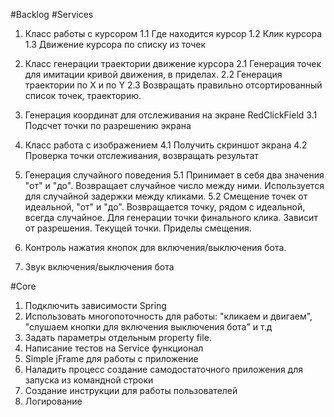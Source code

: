 #Backlog
#Services
1. Класс работы с курсором
1.1 Где находится курсор
1.2 Клик курсора
1.3 Движение курсора по списку из точек

2. Класс генерации траектории движение курсора
2.1 Генерация точек для имитации кривой движения, в приделах.
2.2 Генерация траектории по X и по Y
2.3 Возвращать правильно отсортированный список точек, траекторию.

3. Генерация координат для отслеживания на экране RedClickField
3.1 Подсчет точки по разрешению экрана

4. Класс работа с изображением
4.1 Получить скриншот экрана
4.2 Проверка точки отслеживания, возвращать результат

5. Генерация случайного поведения
5.1 Принимает в себя два значения "от" и "до". 
Возвращает случайное число между ними. Используется для случайной задержки между кликами.
5.2 Смещение точек от идеальной, "от" и "до".
Возвращается точку, рядом с идеальной, всегда случайное. Для генерации точки финального клика.
Зависит от разрешения. Текущей точки. Приделы смещения.

6. Контроль нажатия кнопок для включения/выключения бота.

7. Звук включения/выключения бота

#Core
1. Подключить зависимости Spring
2. Использовать многопоточность для работы: 
"кликаем и двигаем", "слушаем кнопки для включения выключения бота" и т.д
3. Задать параметры отдельным property file.
4. Написание тестов на Service функционал
5. Simple jFrame для работы с приложение
6. Наладить процесс создание самодостаточного приложения для запуска из командной строки
7. Создание инструкции для работы пользователей
8. Логирование

